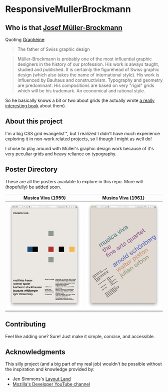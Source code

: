 # ResponsiveMullerBrockmann
## Who is that [Josef Müller-Brockmann](https://www.google.com/search?q=Josef+M%C3%BCller-Brockmann+work&client=safari&rls=en&source=lnms&tbm=isch&sa=X&ved=2ahUKEwij7MSblPrpAhWqILkGHQVyCisQ_AUoAXoECA4QAw&biw=1792&bih=961)
Quoting [Graphéine](https://www.grapheine.com/en/history-of-graphic-design/graphic-designer-muller-brockmann-swiss-style):
> The father of Swiss graphic design

> Müller-Brockmann is probably one of the most influential graphic designers in the history of our profession. His work is always taught, studied and published. It is certainly the figurehead of Swiss graphic design (which also takes the name of international style). His work is influenced by Bauhaus and constructivism. Typography and geometry are predominant. His compositions are based on very "rigid" grids which will be his trademark. An economical and rational style.

So he basically knows a bit or two about grids (he actually wrote [a really interesting book](https://www.amazon.com/-/es/Josef-Müller-Brockmann/dp/3721201450) about them).

## About this project
I'm a big CSS grid evangelist™, but I realized I didn't have much experience exploring it in non-work related projects, so I though I might as well do!

I chose to play around with Müller's graphic design work because of it's very peculiar grids and heavy reliance on typography.

## Poster Directory
These are all the posters available to explore in this repo. More will (hopefully) be added soon.

[Musica Viva (1959)](https://laurasandoval.github.io/ResponsiveMullerBrockmann/musica-viva-1959/)           |  [Musica Viva (1961)](https://laurasandoval.github.io/ResponsiveMullerBrockmann/musica-viva-1961/)
:-------------------------:|:-------------------------:
!["Musica Viva" poster from 1959 in its web version](screenshots/musica-viva-1959.png)  |  !["Musica Viva" poster from 1961 in its web version](screenshots/musica-viva-1961.png)

## Contributing
Feel like adding one? Sure! Just make it simple, concise, and accessible.

## Acknowledgments
This silly project (and a big part of my real job) wouldn't be possible without the inspiration and knowledge provided by:
* Jen Simmons's [Layout Land](https://www.youtube.com/channel/UC7TizprGknbDalbHplROtag)
* [Mozilla's Developer YouTube channel](https://www.youtube.com/channel/UCh5UlGiu9d6LegIeUCW4N1w)
